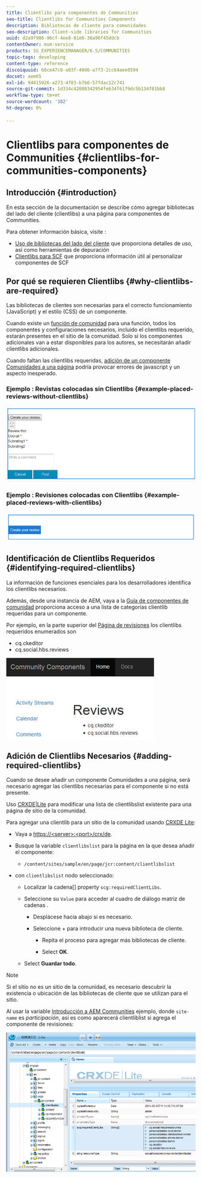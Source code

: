```yaml
---
title: Clientlibs para componentes de Communities
seo-title: Clientlibs for Communities Components
description: Bibliotecas de cliente para comunidades
seo-description: Client-side libraries for Communities
uuid: d2a9f986-96cf-4ee8-81e6-36a96f45ddcb
contentOwner: msm-service
products: SG_EXPERIENCEMANAGER/6.5/COMMUNITIES
topic-tags: developing
content-type: reference
discoiquuid: 68ce47c8-a03f-40d6-a7f3-2cc64aee0594
docset: aem65
exl-id: 94415926-a273-4f03-b7b6-57fdac12c741
source-git-commit: 1d334c42088342954feb34f6179dc5b134f81bb8
workflow-type: tm+mt
source-wordcount: '382'
ht-degree: 0%

---
```


# Clientlibs para componentes de Communities {#clientlibs-for-communities-components}

## Introducción {#introduction}

En esta sección de la documentación se describe cómo agregar bibliotecas del lado del cliente (clientlibs) a una página para componentes de Communities.

Para obtener información básica, visite :

* [Uso de bibliotecas del lado del cliente](/help/sites-developing/clientlibs.md) que proporciona detalles de uso, así como herramientas de depuración
* [Clientlibs para SCF](/help/communities/client-customize.md#clientlibs) que proporciona información útil al personalizar componentes de SCF


## Por qué se requieren Clientlibs {#why-clientlibs-are-required}

Las bibliotecas de clientes son necesarias para el correcto funcionamiento (JavaScript) y el estilo (CSS) de un componente.

Cuando existe un [función de comunidad](/help/communities/functions.md) para una función, todos los componentes y configuraciones necesarios, incluido el clientlibs requerido, estarán presentes en el sitio de la comunidad. Solo si los componentes adicionales van a estar disponibles para los autores, se necesitarán añadir clientlibs adicionales.

Cuando faltan las clientlibs requeridas, [adición de un componente Comunidades a una página](/help/communities/author-communities.md) podría provocar errores de javascript y un aspecto inesperado.

### Ejemplo : Revistas colocadas sin Clientlibs {#example-placed-reviews-without-clientlibs}

![colocado-review](assets/placed-reviews.png)

### Ejemplo : Revisiones colocadas con Clientlibs {#example-placed-reviews-with-clientlibs}

![review-clientlibs](assets/reviews-clientlibs.png)

## Identificación de Clientlibs Requeridos {#identifying-required-clientlibs}

La información de funciones esenciales para los desarrolladores identifica los clientlibs necesarios.

Además, desde una instancia de AEM, vaya a la [Guía de componentes de comunidad](/help/communities/components-guide.md) proporciona acceso a una lista de categorías clientlib requeridas para un componente.

Por ejemplo, en la parte superior del [Página de revisiones](https://localhost:4502/content/community-components/en/reviews.html) los clientlibs requeridos enumerados son

* cq.ckeditor
* cq.social.hbs.reviews

![clientlibs-review](assets/clientlibs-reviews.png)

## Adición de Clientlibs Necesarios {#adding-required-clientlibs}

Cuando se desee añadir un componente Comunidades a una página, será necesario agregar las clientlibs necesarias para el componente si no está presente.

Uso [CRXDE|Lite](#using-crxde-lite) para modificar una lista de clientlibslist existente para una página de sitio de la comunidad.

Para agregar una clientlib para un sitio de la comunidad usando [CRXDE Lite](/help/sites-developing/developing-with-crxde-lite.md):

* Vaya a [https://&lt;server>:&lt;port>/crx/de](https://localhost:4502/crx/de).
* Busque la variable `clientlibslist` para la página en la que desea añadir el componente:

   * `/content/sites/sample/en/page/jcr:content/clientlibslist`

* con `clientlibslist` nodo seleccionado:

   * Localizar la cadena[] property `scg:requiredClientLibs`.
   * Seleccione su `Value` para acceder al cuadro de diálogo matriz de cadenas .

      * Desplácese hacia abajo si es necesario.
      * Seleccione + para introducir una nueva biblioteca de cliente.

         * Repita el proceso para agregar más bibliotecas de cliente.

         * Select **OK**.
   * Select **Guardar todo**.


>[!NOTE]
>
>Si el sitio no es un sitio de la comunidad, es necesario descubrir la existencia o ubicación de las bibliotecas de cliente que se utilizan para el sitio.

Al usar la variable [Introducción a AEM Communities](/help/communities/getting-started.md) ejemplo, donde `site-name` es *participación*, así es como aparecerá clientliblist si agrega el componente de revisiones:

![review-component](assets/review-component.png)
